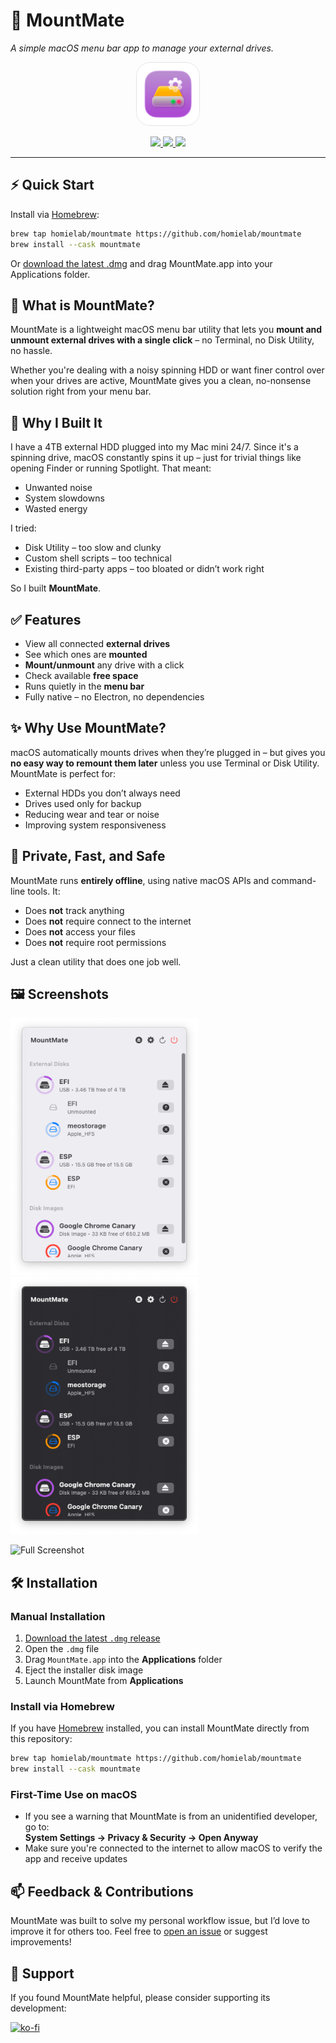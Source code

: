 # 🚀 MountMate

_A simple macOS menu bar app to manage your external drives._

<p align="center">
  <img src="https://raw.githubusercontent.com/homielab/mountmate/main/docs/assets/icon.png" alt="MountMate Icon" width="100" height="100" style="border-radius: 22%; border: 0.5px solid rgba(0,0,0,0.1);" />
</p>

<p align="center">
  <a href="https://github.com/homielab/mountmate/releases">
    <img src="https://img.shields.io/github/v/release/homielab/mountmate?label=release&style=flat-square" />
  </a>
  <a href="https://github.com/homielab/mountmate">
    <img src="https://img.shields.io/github/downloads/homielab/mountmate/total?style=flat-square" />
  </a>
  <a href="https://brew.sh">
    <img src="https://img.shields.io/badge/homebrew-supported-blue?style=flat-square" />
  </a>
</p>

---

## ⚡️ Quick Start

Install via [Homebrew](https://brew.sh):

```bash
brew tap homielab/mountmate https://github.com/homielab/mountmate
brew install --cask mountmate
```

Or [download the latest .dmg](https://github.com/homielab/mountmate/releases) and drag MountMate.app into your Applications folder.

## 🧩 What is MountMate?

MountMate is a lightweight macOS menu bar utility that lets you **mount and unmount external drives with a single click** – no Terminal, no Disk Utility, no hassle.

Whether you're dealing with a noisy spinning HDD or want finer control over when your drives are active, MountMate gives you a clean, no-nonsense solution right from your menu bar.

## 🧠 Why I Built It

I have a 4TB external HDD plugged into my Mac mini 24/7. Since it's a spinning drive, macOS constantly spins it up – just for trivial things like opening Finder or running Spotlight. That meant:

- Unwanted noise
- System slowdowns
- Wasted energy

I tried:

- Disk Utility – too slow and clunky
- Custom shell scripts – too technical
- Existing third-party apps – too bloated or didn’t work right

So I built **MountMate**.

## ✅ Features

- View all connected **external drives**
- See which ones are **mounted**
- **Mount/unmount** any drive with a click
- Check available **free space**
- Runs quietly in the **menu bar**
- Fully native – no Electron, no dependencies

## ✨ Why Use MountMate?

macOS automatically mounts drives when they’re plugged in – but gives you **no easy way to remount them later** unless you use Terminal or Disk Utility. MountMate is perfect for:

- External HDDs you don’t always need
- Drives used only for backup
- Reducing wear and tear or noise
- Improving system responsiveness

## 🔐 Private, Fast, and Safe

MountMate runs **entirely offline**, using native macOS APIs and command-line tools. It:

- Does **not** track anything
- Does **not** require connect to the internet
- Does **not** access your files
- Does **not** require root permissions

Just a clean utility that does one job well.

## 🖼️ Screenshots

<img src="https://raw.githubusercontent.com/homielab/mountmate/main/docs/screenshots/light.png" width="300" /><img src="https://raw.githubusercontent.com/homielab/mountmate/main/docs/screenshots/dark.png" width="300" />

![Full Screenshot](https://raw.githubusercontent.com/homielab/mountmate/main/docs/screenshots/light-full.png)

## 🛠️ Installation

### Manual Installation

1. [Download the latest `.dmg` release](https://github.com/homielab/mountmate/releases)
2. Open the `.dmg` file
3. Drag `MountMate.app` into the **Applications** folder
4. Eject the installer disk image
5. Launch MountMate from **Applications**

### Install via Homebrew

If you have [Homebrew](https://brew.sh) installed, you can install MountMate directly from this repository:

```bash
brew tap homielab/mountmate https://github.com/homielab/mountmate
brew install --cask mountmate
```

### First-Time Use on macOS

- If you see a warning that MountMate is from an unidentified developer, go to:  
  **System Settings → Privacy & Security → Open Anyway**
- Make sure you're connected to the internet to allow macOS to verify the app and receive updates

## 📫 Feedback & Contributions

MountMate was built to solve my personal workflow issue, but I’d love to improve it for others too.
Feel free to [open an issue](https://github.com/homielab/mountmate/issues) or suggest improvements!

## 🤝 Support

If you found MountMate helpful, please consider supporting its development:

[![ko-fi](https://ko-fi.com/img/githubbutton_sm.svg)](https://ko-fi.com/homielab)
